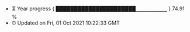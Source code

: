 - ⏳ Year progress { ██████████████████████▁▁▁▁▁▁▁▁ } 74.91 %
- ⏰ Updated on Fri, 01 Oct 2021 10:22:33 GMT

